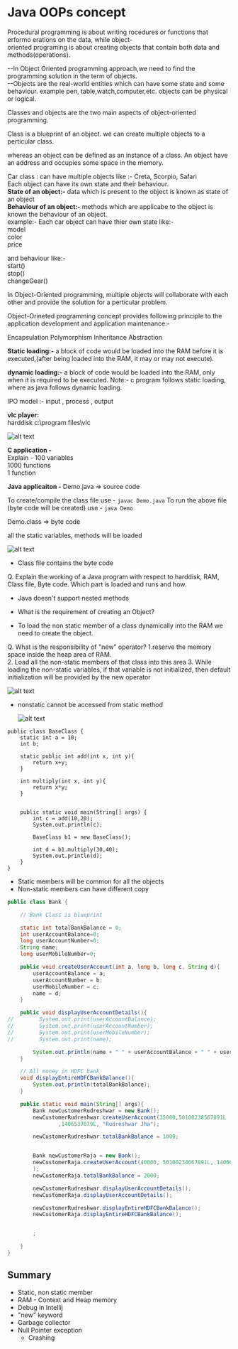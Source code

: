 # Java OOPs concept

Procedural programming is about writing rocedures or functions that erformo erations on the data, while object-  
oriented programing is about creating objects that contain both data and methods(operations).  

--In Object Oriented programming approach,we need to find the programming solution in the term of objects.  
--Objects are the real-world entities which can have some state and some behaviour. example pen, table,watch,computer,etc. objects can be physical or logical.  

Classes and objects are the two main aspects of object-oriented programming.

Class is a blueprint of an object. we can create multiple objects to a perticular class.

whereas an object can be defined as an instance of a class. An object have an address and occupies some space in the memory.

Car class : can have multiple objects like :- Creta, Scorpio, Safari  
Each object can have its own state and their behaviour.  
**State of an object:-** data which is present to the object is known as state of an object  
**Behaviour of an object:-** methods which are applicabe to the object is known the behaviour of an object.  
example:-
Each car object can have thier own state like:-  
model  
color  
price  

and behaviour like:-  
start()  
stop()  
changeGear()  

In Object-Oriented programming, multiple objects will collaborate with each other and provide the solution for a perticular problem.  

Object-Orineted programming concept provides following principle to the application development and application maintenance:-  

Encapsulation
Polymorphism
Inheritance
Abstraction

**Static loading:-** a block of code would be loaded into the RAM before it is executed,(after being loaded into the RAM, it may or may not execute).  

**dynamic loading:-** a block of code would be loaded into the RAM, only when it is required to be executed.
Note:- c program follows static loading, where as java follows dynamic loading.

IPO model :- input , process , output


**vlc player:**  
harddisk
c:\program files\vlc

![alt text](image-3.png)

**C application -**  
Explain - 
100 variables  
1000 functions  
1 function  

**Java applicaiton -** 
Demo.java => source code

To create/compile the class file use - `javac Demo.java`
To run the above file (byte code will be created) use - `java Demo`

Demo.class => byte code

all the static variables, methods will be loaded 


![alt text](image-4.png)

* Class file contains the byte code

Q. Explain the working of a Java program with respect to harddisk, RAM, Class file, Byte code. Which part is loaded and runs  and how.

* Java doesn't support nested methods

* What is the requirement of creating an Object?
* To load the non static member of a class dynamically into the RAM we need to create the object.


Q. What is the responsibility of "new" operator?
1.reserve the memory space inside the heap area of RAM.  
2. Load all the non-static members of that class into this area
3. While loading the non-static variables, if that variable is not initialized, then default initialization will be provided by the new operator


![alt text](image-5.png)


* nonstatic cannot be accessed from static method
  
  ![alt text](image-6.png)


```
public class BaseClass {
    static int a = 10;
    int b;

    static public int add(int x, int y){
        return x+y;
    }

    int multiply(int x, int y){
        return x*y;
    }


    public static void main(String[] args) {
        int c = add(10,20);
        System.out.println(c);

        BaseClass b1 = new BaseClass();

        int d = b1.multiply(30,40);
        System.out.println(d);
    }
}
```


* Static members will be common for all the objects
* Non-static members can have different copy

```java
public class Bank {

    // Bank Class is blueprint

    static int totalBankBalance = 0;
    int userAccountBalance=0;
    long userAccountNumber=0;
    String name;
    long userMobileNumber=0;

    public void createUserAccount(int a, long b, long c, String d){
        userAccountBalance = a;
        userAccountNumber = b;
        userMobileNumber = c;
        name = d;
    }

    public void displayUserAccountDetails(){
//        System.out.print(userAccountBalance);
//        System.out.print(userAccountNumber);
//        System.out.print(userMobileNumber);
//        System.out.print(name);

        System.out.println(name + " " + userAccountBalance + " " + userAccountNumber + " " + userMobileNumber);
    }

    // All money in HDFC bank
    void displayEntireHDFCBankBalance(){
        System.out.println(totalBankBalance);
    }

    public static void main(String[] args){
        Bank newCustomerRudreshwar = new Bank();
        newCustomerRudreshwar.createUserAccount(35000,50100238567891L
                ,1406537079L, "Rudreshwar Jha");

        newCustomerRudreshwar.totalBankBalance = 1000;


        Bank newCustomerRaja = new Bank();
        newCustomerRaja.createUserAccount(40000, 50100234667891L, 1406657078L,"Raja Deoraj"
        );
        newCustomerRaja.totalBankBalance = 2000;

        newCustomerRudreshwar.displayUserAccountDetails();
        newCustomerRaja.displayUserAccountDetails();

        newCustomerRudreshwar.displayEntireHDFCBankBalance();
        newCustomerRaja.displayEntireHDFCBankBalance();


        ;

    }
}
```


## Summary
* Static, non static member
* RAM - Context and Heap memory
* Debug in Intellij
* "new" keyword
* Garbage collector
* Null Pointer exception
  * Crashing
